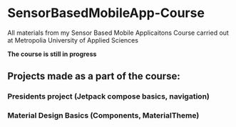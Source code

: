 # SensorBasedMobileApp-Course
All materials from my Sensor Based Mobile Applicaitons Course carried out at Metropolia University of Applied Sciences

**The course is still in progress**

## Projects made as a part of the course:
### Presidents project (Jetpack compose basics, navigation)


### Material Design Basics (Components, MaterialTheme)
